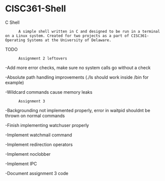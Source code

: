 # CISC361-Shell
C Shell

          A simple shell written in C and designed to be run in a terminal on a Linux system. Created for two projects as a part of CISC361-Operating Systems at the University of Delaware. 

TODO


          Assignment 2 leftovers

-Add more error checks, make sure no system calls go without a check

-Absolute path handling improvements (./ls should work inside /bin for example)

-Wildcard commands cause memory leaks


          Assignment 3

-Backgrounding not implemented properly, error in waitpid shouldnt be thrown on normal commands

-Finish implementing watchuser properly

-Implement watchmail command

-Implement redirection operators

-Implement noclobber

-Implement IPC

-Document assignment 3 code
